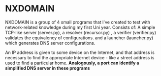 # NXDOMAIN
NXDOMAIN is a group of 4 small programs that I've created to test with network-related knowledge during my first Uni year.
Consists of: A simple TCP-like server (server.py), a resolver (recursor.py) , a verifier (verifier.py) validates the equivalency of configurations.
and a launcher (launcher.py) which generates DNS server configurations.

An IP address is given to some device on the Internet, and that address is necessary to find the
appropriate Internet device - like a street address is used to find a particular home. **Analogously, a
port can identify a simplified DNS server in these programs**
